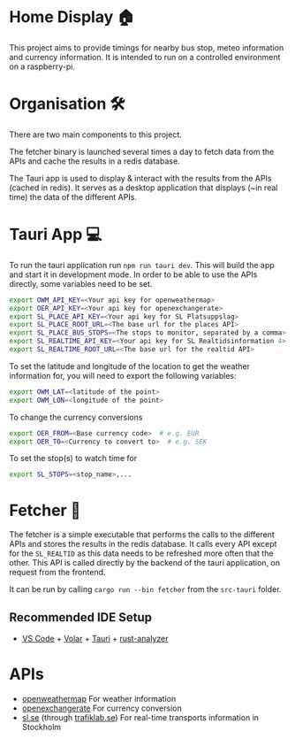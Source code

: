 # Home Display 🏠

This project aims to provide timings for nearby bus stop, meteo information and currency information. It is intended to run on a controlled environment on a raspberry-pi.

# Organisation 🛠️
There are two main components to this project.

The fetcher binary is launched several times a day to fetch data from the APIs and cache the results in a redis database.

The Tauri app is used to display & interact with the results from the APIs (cached in redis). It serves as a desktop application that displays (~in real time)
the data of the different APIs.

# Tauri App 💻
To run the tauri application run `npm run tauri dev`. This will build the app and start it in development mode.
In order to be able to use the APIs directly, some variables need to be set.
```bash
export OWM_API_KEY=<Your api key for openweathermap>
export OER_API_KEY=<Your api key for openexchangerate>
export SL_PLACE_API_KEY=<Your api key for SL Platsuppslag>
export SL_PLACE_ROOT_URL=<The base url for the places API>
export SL_PLACE_BUS_STOPS=<The stops to monitor, separated by a comma>
export SL_REALTIME_API_KEY=<Your api key for SL Realtidsinformation 4>
export SL_REALTIME_ROOT_URL=<The base url for the realtid API>
```

To set the latitude and longitude of the location to get the weather information for, you will need to export the following variables:
```bash
export OWM_LAT=<latitude of the point>
export OWM_LON=<longitude of the point>
```

To change the currency conversions
```bash
export OER_FROM=<Base currency code>  # e.g. EUR
export OER_TO=<Currency to convert to>  # e.g. SEK
```

To set the stop(s) to watch time for
```bash
export SL_STOPS=<stop_name>,...
```

# Fetcher 🎯
The fetcher is a simple executable that performs the calls to the different APIs and stores the results in the redis database. It calls every API except for the `SL_REALTID` as this data needs to be refreshed more often that the other. This API is called directly by the backend of the tauri application, on request from the frontend.

It can be run by calling `cargo run --bin fetcher` from the `src-tauri` folder.


## Recommended IDE Setup

- [VS Code](https://code.visualstudio.com/) + [Volar](https://marketplace.visualstudio.com/items?itemName=Vue.volar) + [Tauri](https://marketplace.visualstudio.com/items?itemName=tauri-apps.tauri-vscode) + [rust-analyzer](https://marketplace.visualstudio.com/items?itemName=rust-lang.rust-analyzer)


# APIs
* [openweathermap](https://home.openweathermap.org/) For weather information
* [openexchangerate](https://openexchangerates.org/) For currency conversion
* [sl.se](https://sl.se/) (through [trafiklab.se](https://www.trafiklab.se/)) For real-time transports information in Stockholm
